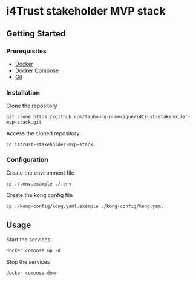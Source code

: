 # i4Trust stakeholder MVP stack

## Getting Started

### Prerequisites

* [Docker](https://docs.docker.com/engine/install/)
* [Docker Compose](https://docs.docker.com/compose/install/)
* [Git](https://git-scm.com/)

### Installation

Clone the repository

```
git clone https://github.com/faubourg-numerique/i4trust-stakeholder-mvp-stack.git
```

Access the cloned repository

```
cd i4trust-stakeholder-mvp-stack
```

### Configuration

Create the environment file

```
cp ./.env.example ./.env
```

Create the kong config file

```
cp ./kong-config/kong.yaml.example ./kong-config/kong.yaml
```

## Usage

Start the services

```
docker compose up -d
```

Stop the services

```
docker compose down
```
